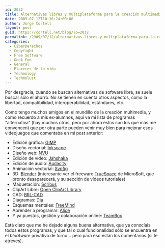```yaml
---
id: 2032
title: Alternativas libres y multiplataforma para la creación multimedia
date: 2009-07-12T10:16:24+00:00
author: Jorge Cortell
layout: post
guid: https://cortell.net/blog/?p=2032
permalink: /2009/07/12/alternativas-libres-y-multiplataforma-para-la-creacion-multimedia/
categories:
  - CiberDerechos
  - Copyfight
  - Free Software
  - Geek Fun
  - General
  - Placeres de la vida
  - Technology
  - Technolust
---
```

Por desgracia, cuando se buscan alternativas de software libre, se suele buscar sólo el ahorro. No se tienen en cuenta otros aspectos, como la libertad, compatibilidad, interoperabilidad, estándares, etc.

Como tengo muchos amigos en el mundillo de la creación multimedia, y como recuerdo a mis ex-alumnos, aquí va mi lista de programas "alternativa" (hay muchos otros, pero por ahora estos son los que más me convencen) que por otra parte pueden venir muy bien para mejorar esos videojuegos que comentaba en mi post anterior:

  * Edición gráfica: <a title="https://www.gimp.org/" href="https://www.gimp.org/" target="_blank">GIMP</a>
  * Diseño vectorial: <a title="https://www.inkscape.org/" href="https://www.inkscape.org/" target="_blank">Inkscape</a>
  * Diseño web: <a title="https://www.nvu.com/index.php" href="https://www.nvu.com/index.php" target="_blank">NVU</a>
  * Edición de vídeo: <a title="https://www.jahshaka.org/" href="https://www.jahshaka.org/" target="_blank">Jahshaka</a>
  * Edición de audio: <a title="https://audacity.sourceforge.net/" href="https://audacity.sourceforge.net/" target="_blank">Audacity</a>
  * Animación vectorial: <a title="https://www.synfig.com/" href="https://www.synfig.com/" target="_blank">Synfig</a>
  * 3D: <a title="https://www.blender.org/" href="https://www.blender.org/" target="_blank">Blender</a> (interesante ver el freeware <a title="https://www.caligari.com/" href="https://www.caligari.com/" target="_blank">TrueSpace</a> de Micro$oft, que pronto desaparecerá, y su sección de vídeos tutoriales)
  * Maquetación: <a title="https://www.scribus.net/index.php" href="https://www.scribus.net/index.php" target="_blank">Scribus</a>
  * ClipArt Libre: <a title="https://www.openclipart.org/" href="https://www.openclipart.org/" target="_blank">Open ClipArt Library</a>
  * CAD: <a title="https://brlcad.org/" href="https://brlcad.org/" target="_blank">BRL-CAD</a>
  * Diagramas: <a title="https://live.gnome.org/Dia" href="https://live.gnome.org/Dia" target="_blank">Dia</a>
  * Esquemas mentales: <a title="https://freemind.sourceforge.net/wiki/index.php/Main_Page" href="https://freemind.sourceforge.net/wiki/index.php/Main_Page" target="_blank">FreeMind</a>
  * Aprender a programar: <a title="https://www.alice.org/" href="https://www.alice.org/" target="_blank">Alice</a>
  * Y ya puestos, gestión y colaboración online: <a title="https://www.teambox.com/" href="https://www.teambox.com/" target="_blank">TeamBox</a>

Está claro que me he dejado alguna buena alternativa, que ya conocíais todos estos programas, y que tal o cual funcionalidad sólo se encuentra en el _bloatware_ privativo de turno... pero para eso están los comentarios (si te atreves).